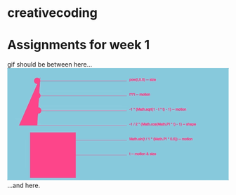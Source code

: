 # creativecoding
# Assignments for week 1


gif should be between here...
![Gif](../images/week01.gif)
...and here.
